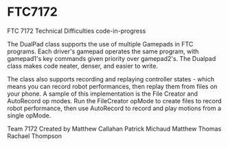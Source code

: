 # FTC7172
FTC 7172 Technical Difficulties code-in-progress

The DualPad class supports the use of multiple Gamepads in FTC programs.
Each driver's gamepad operates the same program, with gamepad1's key commands given priority over gamepad2's.
The Dualpad class makes code neater, denser, and easier to write.

The class also supports recording and replaying controller states - which means you can record robot performances, then replay them from files on your phone. A sample of this implementation is the File Creator and AutoRecord op modes. Run the FileCreator opMode to create files to record robot performance, then use AutoRecord to record and play motions from a single opMode. 

Team 7172
Created by Matthew Callahan
           Patrick Michaud
           Matthew Thomas
           Rachael Thompson
